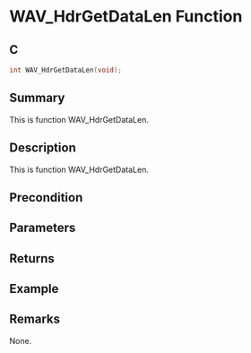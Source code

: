 # WAV_HdrGetDataLen Function

## C

```c
int WAV_HdrGetDataLen(void);
```

## Summary
This is function WAV_HdrGetDataLen.

## Description
This is function WAV_HdrGetDataLen.

## Precondition

## Parameters

## Returns

## Example

## Remarks
None.